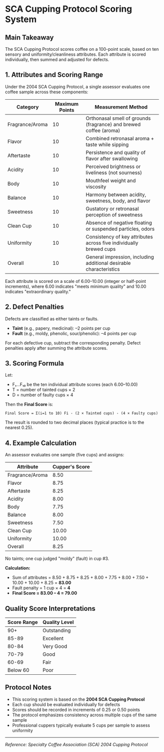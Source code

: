 # SCA Cupping Protocol Scoring System

## Main Takeaway

The SCA Cupping Protocol scores coffee on a 100-point scale, based on ten sensory and uniformity/cleanliness attributes. Each attribute is scored individually, then summed and adjusted for defects.

## 1. Attributes and Scoring Range

Under the 2004 SCA Cupping Protocol, a single assessor evaluates one coffee sample across these components:

| Category | Maximum Points | Measurement Method |
|----------|---------------|-------------------|
| Fragrance/Aroma | 10 | Orthonasal smell of grounds (fragrance) and brewed coffee (aroma) |
| Flavor | 10 | Combined retronasal aroma + taste while sipping |
| Aftertaste | 10 | Persistence and quality of flavor after swallowing |
| Acidity | 10 | Perceived brightness or liveliness (not sourness) |
| Body | 10 | Mouthfeel weight and viscosity |
| Balance | 10 | Harmony between acidity, sweetness, body, and flavor |
| Sweetness | 10 | Gustatory or retronasal perception of sweetness |
| Clean Cup | 10 | Absence of negative floating or suspended particles, odors |
| Uniformity | 10 | Consistency of key attributes across five individually brewed cups |
| Overall | 10 | General impression, including additional desirable characteristics |

Each attribute is scored on a scale of 6.00–10.00 (integer or half-point increments), where 6.00 indicates "meets minimum quality" and 10.00 indicates "extraordinary quality."

## 2. Defect Penalties

Defects are classified as either taints or faults.

- **Taint** (e.g., papery, medicinal): –2 points per cup
- **Fault** (e.g., moldy, phenolic, sour/phenolic): –4 points per cup

For each defective cup, subtract the corresponding penalty. Defect penalties apply after summing the attribute scores.

## 3. Scoring Formula

Let:
- F₁…F₁₀ be the ten individual attribute scores (each 6.00–10.00)
- T = number of tainted cups × 2
- D = number of faulty cups × 4

Then the **Final Score** is:

```
Final Score = Σ(i=1 to 10) Fi - (2 × Tainted cups) - (4 × Faulty cups)
```

The result is rounded to two decimal places (typical practice is to the nearest 0.25).

## 4. Example Calculation

An assessor evaluates one sample (five cups) and assigns:

| Attribute | Cupper's Score |
|-----------|---------------|
| Fragrance/Aroma | 8.50 |
| Flavor | 8.75 |
| Aftertaste | 8.25 |
| Acidity | 8.00 |
| Body | 7.75 |
| Balance | 8.00 |
| Sweetness | 7.50 |
| Clean Cup | 10.00 |
| Uniformity | 10.00 |
| Overall | 8.25 |

No taints; one cup judged "moldy" (fault) in cup #3.

**Calculation:**
- Sum of attributes = 8.50 + 8.75 + 8.25 + 8.00 + 7.75 + 8.00 + 7.50 + 10.00 + 10.00 + 8.25 = **83.00**
- Fault penalty = 1 cup × 4 = **4**
- **Final Score = 83.00 – 4 = 79.00**

## Quality Score Interpretations

| Score Range | Quality Level |
|-------------|---------------|
| 90+ | Outstanding |
| 85-89 | Excellent |
| 80-84 | Very Good |
| 70-79 | Good |
| 60-69 | Fair |
| Below 60 | Poor |

## Protocol Notes

- This scoring system is based on the **2004 SCA Cupping Protocol**
- Each cup should be evaluated individually for defects
- Scores should be recorded in increments of 0.25 or 0.50 points
- The protocol emphasizes consistency across multiple cups of the same sample
- Professional cuppers typically evaluate 5 cups per sample to assess uniformity

---

*Reference: Specialty Coffee Association (SCA) 2004 Cupping Protocol*